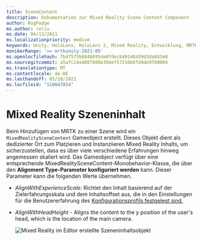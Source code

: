 ```yaml
---
title: SceneContent
description: Dokumentation zur Mixed Reality Scene Content Component
author: RogPodge
ms.author: roliu
ms.date: 04/13/2021
ms.localizationpriority: medium
keywords: Unity, HoloLens, HoloLens 2, Mixed Reality, Entwicklung, MRTK,
monikerRange: '>= mrtkunity-2021-05'
ms.openlocfilehash: fb4f575b6846695de07decb49146a59d3da843e0
ms.sourcegitcommit: a5afc24a4887880e394ef57216b8fd9de9760004
ms.translationtype: MT
ms.contentlocale: de-DE
ms.lasthandoff: 05/28/2021
ms.locfileid: "110647854"
---
```

# <a name="mixed-reality-scene-content"></a>Mixed Reality Szeneninhalt

Beim Hinzufügen von MRTK zu einer Szene wird ein `MixedRealitySceneContent` Gameobject erstellt. Dieses Objekt dient als dedizierter Ort zum Platzieren und Instanziieren Mixed Reality Inhalts, um sicherzustellen, dass es über viele verschiedene Erfahrungen hinweg angemessen skaliert wird. Das Gameobject verfügt über eine entsprechende MixedRealitySceneContent-Monobehavior-Klasse, die über den **Alignment Type-Parameter konfiguriert werden** kann.  Dieser Parameter kann die folgenden Werte übernehmen.

* *AlignWithExperienceScale:* Richtet den Inhalt  basierend auf  der Zielerfahrungsskala und dem Inhaltsoffset aus, die in den Einstellungen für die Benutzererfahrung des [Konfigurationsprofils festgelegt sind.](experience-settings.md)
* *AlignWithHeadHeight* - Aligns the content to the y position of the user's head, which is the location of the main camera.


  ![Mixed Reality im Editor erstellte Szeneninhaltsobjekt](../images/experience-settings/MixedRealitySceneContent.png)